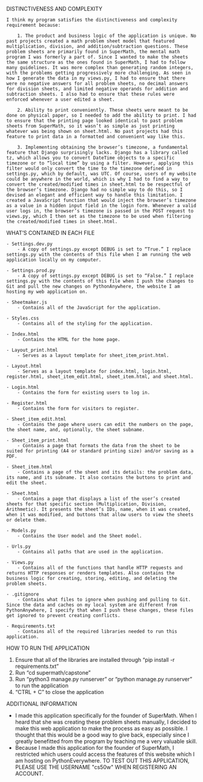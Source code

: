 DISTINCTIVENESS AND COMPLEXITY

    I think my program satisfies the distinctiveness and complexity requirement because:

        1. The product and business logic of the application is unique. No past projects created a math problem sheet model that featured multiplication, division, and addition/subtraction questions. These problem sheets are primarily found in SuperMath, the mental math program I was formerly a part of. Since I wanted to make the sheets the same structure as the ones found in SuperMath, I had to follow many guidelines. It was more complex than generating random integers, with the problems getting progressively more challenging. As seen in how I generate the data in my views.py, I had to ensure that there were no negative answers for all problem sheets, no decimal answers for division sheets, and limited negative operands for addition and subtraction sheets. I also had to ensure that these rules were enforced whenever a user edited a sheet.

        2. Ability to print conveniently. These sheets were meant to be done on physical paper, so I needed to add the ability to print. I had to ensure that the printing page looked identical to past problem sheets from SuperMath, so it wasn’t as simple as just printing whatever was being shown on sheet.html. No past projects had this feature to print data in a formatted and convenient way like this.

        3. Implementing obtaining the browser’s timezone, a fundamental feature that Django surprisingly lacks. Django has a library called tz, which allows you to convert DateTime objects to a specific timezone or to “local time” by using a filter. However, applying this filter would only convert the time to the timezone defined in settings.py, which by default, was UTC. Of course, users of my website could be anywhere in the world, which is why I had to find a way to convert the created/modified times in sheet.html to be respectful of the browser’s timezone. Django had no simple way to do this, so I devised an elegant and efficient way to handle this limitation. I created a JavaScript function that would inject the browser’s timezone as a value in a hidden input field in the login form. Whenever a valid user logs in, the browser’s timezone is passed in the POST request to views.py, which I then set as the timezone to be used when filtering the created/modified times in sheet.html.

WHAT’S CONTAINED IN EACH FILE

    - Settings.dev.py
        - A copy of settings.py except DEBUG is set to “True.” I replace settings.py with the contents of this file when I am running the web application locally on my computer.

    - Settings.prod.py
        - A copy of settings.py except DEBUG is set to “False.” I replace settings.py with the contents of this file when I push the changes to Git and pull the new changes on PythonAnywhere, the website I am hosting my web application on.

    - Sheetmaker.js
        - Contains all of the JavaScript for the application.

    - Styles.css 
        - Contains all of the styling for the application.

    - Index.html 
        - Contains the HTML for the home page.

    - Layout_print.html
        - Serves as a layout template for sheet_item_print.html.

    - Layout.html
        - Serves as a layout template for index.html, login.html, register.html, sheet_item_edit.html, sheet_item.html, and sheet.html.

    - Login.html
        - Contains the form for existing users to log in.

    - Register.html 
        - Contains the form for visitors to register.

    - Sheet_item_edit.html 
        - Contains the page where users can edit the numbers on the page, the sheet name, and, optionally, the sheet subname.

    - Sheet_item_print.html 
        - Contains a page that formats the data from the sheet to be suited for printing (A4 or standard printing size) and/or saving as a PDF.

    - Sheet_item.html 
        - Contains a page of the sheet and its details: the problem data, its name, and its subname. It also contains the buttons to print and edit the sheet.

    - Sheet.html 
        - Contains a page that displays a list of the user’s created sheets for that specific section (Multiplication, Division, Arithmetic). It presents the sheet’s IDs, name, when it was created, when it was modified, and buttons that allow users to view the sheets or delete them.

    - Models.py 
        - Contains the User model and the Sheet model.

    - Urls.py 
        - Contains all paths that are used in the application.

    - Views.py 
        - Contains all of the functions that handle HTTP requests and returns HTTP responses or renders templates. Also contains the business logic for creating, storing, editing, and deleting the problem sheets.

    - .gitignore 
        - Contains what files to ignore when pushing and pulling to Git. Since the data and caches on my local system are different from PythonAnywhere, I specify that when I push these changes, these files get ignored to prevent creating conflicts.
        
    - Requirements.txt 
        - Contains all of the required libraries needed to run this application.

HOW TO RUN THE APPLICATION
1. Ensure that all of the libraries are installed through “pip install -r requirements.txt”
2. Run “cd supermath/capstone”
3. Run “python3 manage.py runserver” or “python manage.py runserver” to run the application
4. “CTRL + C” to close the application

ADDITIONAL INFORMATION
- I made this application specifically for the founder of SuperMath. When I heard that she was creating these problem sheets manually, I decided to make this web application to make the process as easy as possible. I thought that this would be a good way to give back, especially since I greatly benefitted from the program by teaching me a very valuable skill.
- Because I made this application for the founder of SuperMath, I restricted which users could access the features of this website which I am hosting on PythonEverywhere. TO TEST OUT THIS APPLICATION, PLEASE USE THE USERNAME "cs50w" WHEN REGISTERING AN ACCOUNT.
